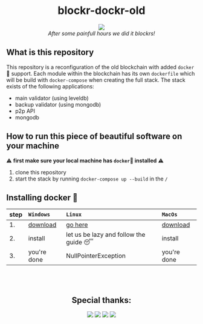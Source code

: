 <div align="center">

# blockr-dockr-old

<img src="https://media.giphy.com/media/nXxOjZrbnbRxS/giphy.gif">
<br>
<i>After some painfull hours we did it blockrs!</i>

<div align="left">
  
## What is this repository
  
This repository is a reconfiguration of the old blockchain with added `docker`🐳 support. 
Each module within the blockchain has its own `dockerfile` which will be build with `docker-compose` when creating the full stack.
The stack exists of the following applications:
- main validator (using leveldb)
- backup validator (using mongodb)
- p2p API 
- mongodb

## How to run this piece of beautiful software on your machine

⚠️ __first make sure your local machine has `docker`🐳 installed__ ⚠️
1. clone this repository
2. start the stack by running `docker-compose up --build` in the `/`

## Installing docker 🐳

| step | `Windows`     | `Linux`       |`MacOs`        |
|:---- |:------------- |:------------- |:------------- |
| 1. | [download](https://download.docker.com/win/stable/Docker%20for%20Windows%20Installer.exe) | [go here](https://docs.docker.com/install/linux/docker-ce/ubuntu) | [download](https://download.docker.com/mac/stable/Docker.dmg) |
| 2. | install | let us be lazy and follow the guide 😴 | install |
| 3. | you're done | NullPointerException | you're done |

</div>
<br><br>

## Special thanks:
<a href="https://github.com/roelvdboom"><img src="https://avatars2.githubusercontent.com/u/25582889?s=128"></a>
<a href="https://github.com/timof97"><img src="https://avatars1.githubusercontent.com/u/31408460?s=128"></a>
<a href="https://github.com/quintaartsen"><img src="https://avatars2.githubusercontent.com/u/25610414?s=128"></a>
<a href="https://github.com/saltz"><img src="https://avatars3.githubusercontent.com/u/7994007?s=128"></a>

</div>
